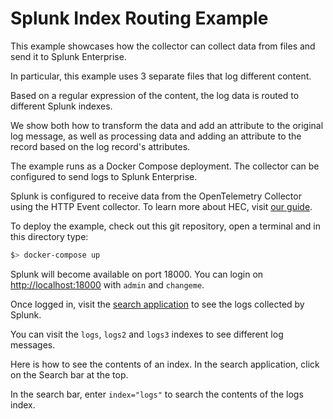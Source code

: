 # Splunk Index Routing Example

This example showcases how the collector can collect data from files and send it to Splunk Enterprise.

In particular, this example uses 3 separate files that log different content.

Based on a regular expression of the content, the log data is routed to different Splunk indexes.

We show both how to transform the data and add an attribute to the original log message, as well as processing data 
and adding an attribute to the record based on the log record's attributes.

The example runs as a Docker Compose deployment. The collector can be configured to send logs to Splunk Enterprise.

Splunk is configured to receive data from the OpenTelemetry Collector using the HTTP Event collector. To learn more about HEC, visit [our guide](https://dev.splunk.com/enterprise/docs/dataapps/httpeventcollector/).

To deploy the example, check out this git repository, open a terminal and in this directory type:
```bash
$> docker-compose up
```

Splunk will become available on port 18000. You can login on [http://localhost:18000](http://localhost:18000) with `admin` and `changeme`.

Once logged in, visit the [search application](http://localhost:18000/en-US/app/search) to see the logs collected by Splunk.

You can visit the `logs`, `logs2` and `logs3` indexes to see different log messages.

Here is how to see the contents of an index. In the search application, click on the Search bar at the top.

In the search bar, enter `index="logs"` to search the contents of the logs index.
